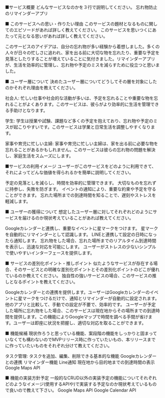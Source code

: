 ■サービス概要
どんなサービスなのかを３行で説明してください。
忘れ物防止のリマインダーアプリ

■ このサービスへの思い・作りたい理由
このサービスの題材となるものに関してのエピソードがあれば詳しく教えてください。
このサービスを思いつくにあたって元となる思いがあれば詳しく教えてください。

このサービスのアイデアは、自分の忘れ物が多い経験から着想しました。多くの人々が日々の忙しさに追われ、家を出る前に大切な物を忘れたり、重要な予定を見落としたりすることが増えていることに気付きました。リマインダーアプリが、生活を効率的に管理し、忘れ物や予定のミスを減らすために役立つと思いました。

■ ユーザー層について
決めたユーザー層についてどうしてその層を対象にしたのかそれぞれ理由を教えてください。

社会人:
忙しい仕事や社会的な活動が多いは、予定を忘れることや重要な物を忘れることがよくあります。このサービスは、彼らがより効率的に生活を管理できる手助けとなります。

学生:
学生は授業や試験、課題など多くの予定を抱えており、忘れ物や予定のミスが起こりやすいです。このサービスは学業と日常生活を調整しやすくなります。

家事や育児に忙しい主婦:
家事や育児に忙しい主婦は、家を出る前に必要な物を忘れることがあるかもしれません。このサービスは彼らの忘れ物の問題を解決し、家庭生活をスムーズにします。

■サービスの利用イメージ
ユーザーがこのサービスをどのように利用できて、それによってどんな価値を得られるかを簡単に説明してください。

予定の見落としを減らし、時間を効率的に管理できます。
大切なものを忘れずに持参し、失敗を防ぎます。
イベントの通知により、重要な約束や予定を守ることができます。
忘れた場所までの到達時間を知ることで、遅刻やストレスを軽減します。


■ ユーザーの獲得について
想定したユーザー層に対してそれぞれどのようにサービスを届けるのか現状考えていることがあれば教えてください。

Googleカレンダーと連携し、重要なイベントに星マークをつけます。
星マークを自動的にリマインダーとして認識します。
LINEと連携して設定の日時になったら通知します。
忘れ物をした場合、忘れた場所までのリアルタイム到達時間を表示し、迅速な対応を可能にします。
ユーザーがストレスの少ないシンプルで使いやすいインターフェースを提供します。

■ サービスの差別化ポイント・推しポイント
似たようなサービスが存在する場合、そのサービスとの明確な差別化ポイントとその差別化ポイントのどこが優れているのか教えてください。
独自性の強いサービスの場合、このサービスの推しとなるポイントを教えてください。

Googleカレンダーとの連携を提供します。ユーザーはGoogleカレンダーのイベントに星マークをつけるだけで、通知とリマインダーが自動的に設定されます。他のアプリと比較して、手動での設定が不要で、効率的です。
ユーザーが予定した場所に忘れ物をした場合、このサービスは現在地からその場所までの到達時間を提供します。この機能によりGoogleマップで時間を調べる手間が省けます。ユーザーは即座に状況を把握し、適切な対応を取ることができます。

■ 機能候補
現状作ろうと思っている機能、案段階の機能をしっかりと固まっていなくても構わないのでMVPリリース時に作っていたいもの、本リリースまでに作っていたいものをそれぞれ分けて教えてください。

タスク管理: タスクを追加、編集、削除できる基本的な機能
Googleカレンダーとの連携
リマインダー機能
Line通知
現在地から目的地までの到達時間の表示　Google Maps API


■ 機能の実装方針予定
一般的なCRUD以外の実装予定の機能についてそれぞれどのようなイメージ(使用するAPIや)で実装する予定なのか現状考えているもので良いので教えて下さい。
Google Maps API
Google Calendar API